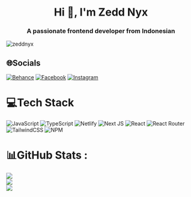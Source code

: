 <h1 align="center">Hi 👋, I'm Zedd Nyx</h1>
<h3 align="center">A passionate frontend developer from Indonesian</h3>

<p align="left"> <img src="https://komarev.com/ghpvc/?username=zeddnyx&label=Profile%20views&color=0e75b6&style=flat" alt="zeddnyx" /> </p>

## 🌐Socials
[![Behance](https://img.shields.io/badge/Behance-1769ff?logo=behance&logoColor=white)](https://behance.net/Zeddnyx ) [![Facebook](https://img.shields.io/badge/Facebook-%231877F2.svg?logo=Facebook&logoColor=white)](https://www.facebook.com/zayn.id.1257) [![Instagram](https://img.shields.io/badge/Instagram-%23E4405F.svg?logo=Instagram&logoColor=white)](https://instagram.com/zedd.nyx) 

# 💻Tech Stack
![JavaScript](https://img.shields.io/badge/javascript-%23323330.svg?style=for-the-badge&logo=javascript&logoColor=%23F7DF1E) ![TypeScript](https://img.shields.io/badge/typescript-%23007ACC.svg?style=for-the-badge&logo=typescript&logoColor=white) ![Netlify](https://img.shields.io/badge/netlify-%23000000.svg?style=for-the-badge&logo=netlify&logoColor=#00C7B7) ![Next JS](https://img.shields.io/badge/Next-black?style=for-the-badge&logo=next.js&logoColor=white) ![React](https://img.shields.io/badge/react-%2320232a.svg?style=for-the-badge&logo=react&logoColor=%2361DAFB) ![React Router](https://img.shields.io/badge/React_Router-CA4245?style=for-the-badge&logo=react-router&logoColor=white) ![TailwindCSS](https://img.shields.io/badge/tailwindcss-%2338B2AC.svg?style=for-the-badge&logo=tailwind-css&logoColor=white) ![NPM](https://img.shields.io/badge/NPM-%23000000.svg?style=for-the-badge&logo=npm&logoColor=white)
# 📊GitHub Stats :
![](https://github-readme-stats.vercel.app/api?username=Zeddnyx&theme=tokyonight&hide_border=true&include_all_commits=false&count_private=true)<br/>
![](https://github-readme-streak-stats.herokuapp.com/?user=Zeddnyx&theme=tokyonight&hide_border=true)<br/>
![](https://github-readme-stats.vercel.app/api/top-langs/?username=Zeddnyx&theme=tokyonight&hide_border=true&include_all_commits=false&count_private=true&layout=compact)

 <!-- ## 💰You can help me by Donating -->
<!--  [![PayPal](https://img.shields.io/badge/PayPal-00457C?style=for-the-badge&logo=paypal&logoColor=white)](https://paypal.me/SUNARJO) -->

  <!-- Proudly created with GPRM ( https://gprm.itsvg.in ) -->
  

